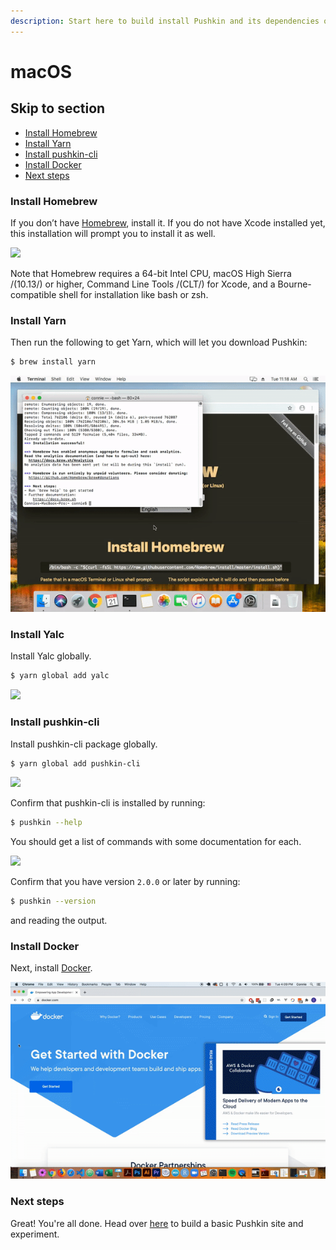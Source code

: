 ```yaml
---
description: Start here to build install Pushkin and its dependencies on macOS.
---
```


# macOS

## Skip to section

* [Install Homebrew](macos-install.md#install-homebrew)
* [Install Yarn](macos-install.md#install-yarn)
* [Install pushkin-cli](macos-install.md#install-pushkin-cli)
* [Install Docker](macos-install.md#install-docker)
* [Next steps](macos-install.md#next-steps)

### Install Homebrew

If you don’t have [Homebrew](https://brew.sh/), install it. If you do not have Xcode installed yet, this installation will prompt you to install it as well.

![](../../.gitbook/assets/ezgif.com-video-to-gif%20%281%29%20%281%29.gif)

Note that Homebrew requires a 64-bit Intel CPU, macOS High Sierra /(10.13/) or higher, Command Line Tools /(CLT/) for Xcode, and a Bourne-compatible shell for installation like bash or zsh.

### Install Yarn

Then run the following to get Yarn, which will let you download Pushkin:

```bash
$ brew install yarn
```

![](../../.gitbook/assets/ezgif.com-video-to-gif-2-%20%281%29%20%281%29.gif)

### Install Yalc

Install Yalc globally.

```bash
$ yarn global add yalc
```

![](../../.gitbook/assets/ezgif.com-video-to-gif-6-%20%281%29.gif)

### Install pushkin-cli

Install pushkin-cli package globally.

```bash
$ yarn global add pushkin-cli
```

![](../../.gitbook/assets/ezgif.com-video-to-gif-3-%20%281%29%20%281%29.gif)

Confirm that pushkin-cli is installed by running:

```bash
$ pushkin --help
```

You should get a list of commands with some documentation for each.

![](../../.gitbook/assets/ezgif.com-video-to-gif-1-%20%281%29%20%281%29.gif)

Confirm that you have version `2.0.0` or later by running:

```bash
$ pushkin --version
```

and reading the output.

### Install Docker

Next, install [Docker](https://docs.docker.com/install/).

![](../../.gitbook/assets/ezgif.com-video-to-gif-5-%20%281%29%20%281%29.gif)

### Next steps

Great! You're all done. Head over [here](../quickstart/) to build a basic Pushkin site and experiment.

